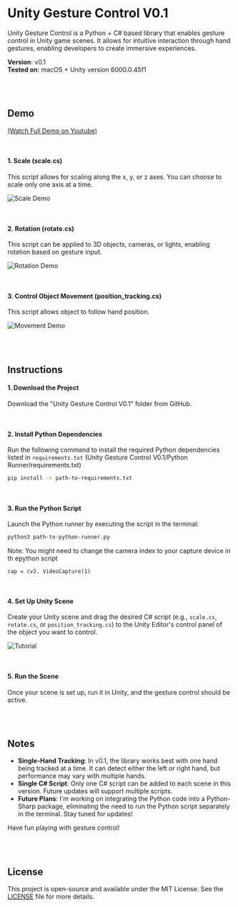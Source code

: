 # Unity Gesture Control V0.1

Unity Gesture Control is a Python + C# based library that enables gesture control in Unity game scenes. It allows for intuitive interaction through hand gestures, enabling developers to create immersive experiences.

**Version**: v0.1  
**Tested on**: macOS + Unity version 6000.0.45f1

<br>
<br>

## Demo 
[(Watch Full Demo on Youtube)](https://www.youtube.com/watch?v=fcrvQKrahTQ)

<br>

#### 1. **Scale (scale.cs)**
This script allows for scaling along the x, y, or z axes. You can choose to scale only one axis at a time.
<br>

![Scale Demo](https://github.com/user-attachments/assets/448c6b14-50a9-4f1e-ad91-0feb1665a0af)

<br>


#### 2. **Rotation (rotate.cs)**
This script can be applied to 3D objects, cameras, or lights, enabling rotation based on gesture input.
<br>

![Rotation Demo](https://github.com/user-attachments/assets/2d90004d-74e6-4102-a476-e0090b6dbdc9)

<br>


#### 3. **Control Object Movement (position_tracking.cs)**
This script allows object to follow hand position.
<br>

![Movement Demo](https://github.com/user-attachments/assets/81adc92d-0f22-453a-82c4-c5781674507a)

<br>
<br>

## Instructions

#### 1. **Download the Project**
Download the "Unity Gesture Control V0.1" folder from GitHub.

<br>

#### 2. **Install Python Dependencies**
Run the following command to install the required Python dependencies listed in `requirements.txt` (Unity Gesture Control V0.1/Python Runner/requirements.txt)

```bash
pip install -r path-to-requirements.txt
```

<br>

#### 3. **Run the Python Script**
Launch the Python runner by executing the script in the terminal:

```bash
python3 path-to-python-runner.py
```
Note: You might need to change the camera index to your capture device in th epython script 

```
cap = cv2. VideoCapture(1)
```

<br>

#### 4. **Set Up Unity Scene**
Create your Unity scene and drag the desired C# script (e.g., `scale.cs`, `rotate.cs`, or `position_tracking.cs`) to the Unity Editor's control panel of the object you want to control.

![Tutorial](https://github.com/user-attachments/assets/ba2fe931-0b4f-48a7-874a-1f8f613c8ac1)

<br>

#### 5. **Run the Scene**
Once your scene is set up, run it in Unity, and the gesture control should be active.

<br>
<br>

## Notes

- **Single-Hand Tracking**: In v0.1, the library works best with one hand being tracked at a time. It can detect either the left or right hand, but performance may vary with multiple hands.
- **Single C# Script**: Only one C# script can be added to each scene in this version. Future updates will support multiple scripts.
- **Future Plans**: I'm working on integrating the Python code into a Python-Sharp package, eliminating the need to run the Python script separately in the terminal. Stay tuned for updates!

Have fun playing with gesture control!

<br>
<br>

## License

This project is open-source and available under the MIT License. See the [LICENSE](LICENSE) file for more details.

